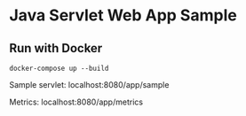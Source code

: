 # Java Servlet Web App Sample

## Run with Docker

```shell script
docker-compose up --build
```

Sample servlet: localhost:8080/app/sample

Metrics:  localhost:8080/app/metrics
